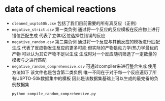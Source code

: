 # data of chemical reactions

- `cleaned_uspto50k.csv` 包括了我们目前需要的所有真反应（正例）
- `negative_strict.csv` 第一类负例 通过将一个反应的反应模板在反应物上进行错位匹配生成 代表了立体/区位选择性错误的反应
- `negative_random.csv` 第二类负例 通过将一个反应与其他反应的模板进行匹配生成 代表了反应物发生反应的更多可能 但实际的产物是动力学/热力学最优的产物 可以认为其它产物不足以生成 生成时对一个反应随机筛选了一定数量的模板与之进行匹配
- `negative_random_comprehensive.csv` 可通过compiler来进行整合生成 使用方法如下 该文件也是包含第二类负例 唯一不同在于对于每一个反应遍历了所有USPTO-50k数据集中的模板 因此是该数据集基础上可以生成的最完备的负例数据集
    ```
    python compile_random_comprehensive.py
    ```